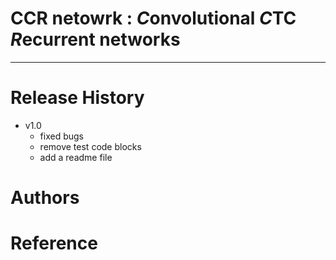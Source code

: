 # CCR netowrk : *C*onvolutional *C*TC *R*ecurrent networks

---

# Release History
+ v1.0
    + fixed bugs
    + remove test code blocks
    + add a readme file

# Authors

# Reference

